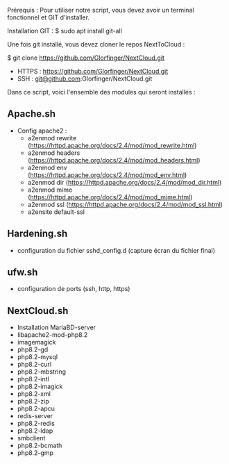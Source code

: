 Prérequis : 
Pour utiliser notre script, vous devez avoir un terminal fonctionnel et GIT d'installer. 

Installation GIT : $ sudo apt install git-all

Une fois git installé, vous devez cloner le repos NextToCloud :

$ git clone https://github.com/Glorfinger/NextCloud.git

- HTTPS : https://github.com/Glorfinger/NextCloud.git
- SSH : git@github.com:Glorfinger/NextCloud.git









Dans ce script, voici l'ensemble des modules qui seront installés : 

## Apache.sh
 - Config apache2 :
    * a2enmod rewrite (https://httpd.apache.org/docs/2.4/mod/mod_rewrite.html)
    * a2enmod headers (https://httpd.apache.org/docs/2.4/mod/mod_headers.html)
    * a2enmod env (https://httpd.apache.org/docs/2.4/mod/mod_env.html)
    * a2enmod dir (https://httpd.apache.org/docs/2.4/mod/mod_dir.html)
    * a2enmod mime (https://httpd.apache.org/docs/2.4/mod/mod_mime.html)
    * a2enmod ssl (https://httpd.apache.org/docs/2.4/mod/mod_ssl.html)
    * a2ensite default-ssl

## Hardening.sh
 - configuration du fichier sshd_config.d (capture écran du fichier final)

## ufw.sh
 - configuration de ports (ssh, http, https)

## NextCloud.sh
 - Installation MariaBD-server
 - libapache2-mod-php8.2
 - imagemagick
 - php8.2-gd
 - php8.2-mysql
 - php8.2-curl
 - php8.2-mbstring
 - php8.2-intl
 - php8.2-imagick
 - php8.2-xml
 - php8.2-zip
 - php8.2-apcu
 - redis-server
 - php8.2-redis
 - php8.2-ldap
 - smbclient
 - php8.2-bcmath
 - php8.2-gmp
